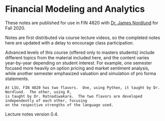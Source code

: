 # Financial Modeling and Analytics

These notes are published for use in FIN 4820 with [Dr. James Nordlund](https://nordlund.ai) for Fall 2020.

Notes are first distributed via course lecture videos, so the completed notes here are updated with a delay to encourage class participation.

Advanced levels of this course (offered only to masters students) include different topics from the material included here, and the content varies year-by-year depending on student interest. For example, one semester focused more heavily on option pricing and market sentiment analysis, while another semester emphasized valuation and simulation of pro forma statements.

```{note}
At LSU, FIN 4820 has two flavors.  One, using Python, it taught by Dr. Nordlund.  The other, using R,
is taught by Dr. Ratnadiwakara.  The two flavors are developed independently of each other, focusing
on the respective strengths of the language used.
```

Lecture notes version 0.4.
